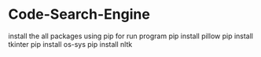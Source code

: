 # Code-Search-Engine
install the all packages using pip for run program
pip install pillow
pip install tkinter
pip install os-sys
pip install nltk
